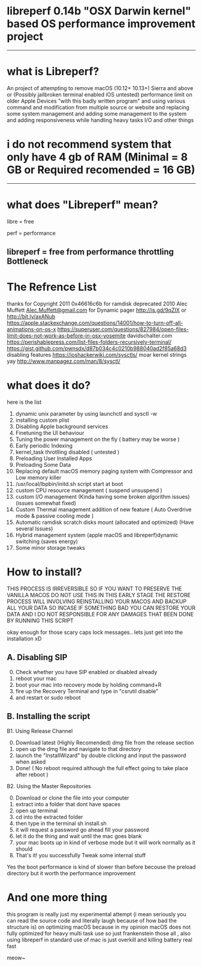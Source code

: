 # libreperf 0.14b "OSX Darwin kernel" based OS performance improvement project
------------
# what is Libreperf?
An project of attempting to remove macOS (10.12+ 10.13+) Sierra and above or (Possibly jailbroken terminal enabled iOS untested) performance limit on older Apple Devices "with this badly written program" and using various command and modification from multiple source or website and replacing some system management and adding some management to the system and adding responsiveness while handling heavy tasks I/O and other things
# i do not recommend system that only have 4 gb of RAM (Minimal = 8 GB or Required recomended = 16 GB)
------------
# what does "Libreperf" mean?
libre = free

perf = performance

libreperf = free from performance throttling Bottleneck
------------
# The Refrence List

thanks for Copyright 2011  0x46616c6b for ramdisk 
deprecated 2010 Alec Muffett Alec.Muffett@gmail.com for Dynamic pager
http://is.gd/9qZIX or http://bit.ly/axANub
https://apple.stackexchange.com/questions/14001/how-to-turn-off-all-animations-on-os-x
https://superuser.com/questions/827984/open-files-limit-does-not-work-as-before-in-osx-yosemite
davidschalter.com
https://perishablepress.com/list-files-folders-recursively-terminal/
https://gist.github.com/pwnsdx/d87b034c4c0210b988040ad2f85a68d3 disabling features
https://ioshackerwiki.com/sysctls/ moar kernel strings yay
http://www.manpagez.com/man/8/sysctl/


# what does it do?
here is the list

1. dynamic unix parameter by using launchctl and sysctl -w
2. installing custom plist
3. Disabling Apple background services
4. Finetuning the UI behaviour 
5. Tuning the power management on the fly ( battery may be worse )
6. Early periodic Indexing
7. kernel_task throtlling disabled ( untested )
8. Preloading User Installed Apps
9. Preloading Some Data
10. Replacing default macOS memory paging system with Compressor and Low memory killer 
11. /usr/local/lbpbin/initd.sh script start at boot
12. custom CPU resource management ( suspend unsuspend )
13. custom I/O management (Kinda having some broken algorithm issues)(issues somewhat fixed)
14. Custom Thermal management addition of new feature ( Auto Overdrive mode & passive cooling mode )
15. Automatic ramdisk scratch disks mount (allocated and optimized) (Have several Issues)
16. Hybrid management system (apple macOS and libreperf)dynamic switching (saves energy)
17. Some minor storage tweaks

# How to install?

THIS PROCESS IS IRREVERSIBLE SO IF YOU WANT TO PRESERVE THE VANILLA MACOS DO NOT USE THIS
IN THIS EARLY STAGE THE RESTORE PROCESS WILL INVOLVING REINSTALLING YOUR MACOS
AND BACKUP ALL YOUR DATA SO INCASE IF SOMETHING BAD YOU CAN RESTORE YOUR DATA
AND I DO NOT RESPONSIBLE FOR ANY DAMAGES THAT BEEN DONE BY RUNNING THIS SCRIPT

okay enough for those scary caps lock messages.. lets just get into the installation xD

A. Disabling SIP
----------
0. Check whether you have SIP enabled or disabled already
1. reboot your mac
2. boot your mac into recovery mode by holding command+R
3. fire up the Recovery Terminal and type in "csrutil disable"
4. and restart or sudo reboot

B. Installing the script
----------
B1. Using Release Channel

0. Download latest (Highly Recomended) dmg file from the release section
1. open up the dmg file and navigate to that directory
2. launch the "InstallWizard" by double clicking and input the password when asked
3. Done! ( No reboot required although the full effect going to take place after reboot )

B2. Using the Master Repositories

0. Download or clone the file into your computer
1. extract into a folder that dont have spaces
2. open up terminal
3. cd into the extracted folder
4. then type in the terminal sh install.sh
5. it will request a password go ahead fill your password
6. let it do the thing and wait until the mac goes blank
7. your mac boots up in kind of verbose mode but it will work normally as it should
8. That's it! you successfully Tweak some internal stuff

Yes the boot performance is kind of slower than before becouse the preload directory but it worth the performance improvement

# And one more thing
this program is really just my experimental attempt (i mean seriously you can read the source code and literally laugh because of how bad the structure is) on optimizing macOS because in my opinion macOS does not fully optimized for heavy multi task use so just frankenstein those all , also using libreperf in standard use of mac is just overkill and killing battery real fast 


meow~
